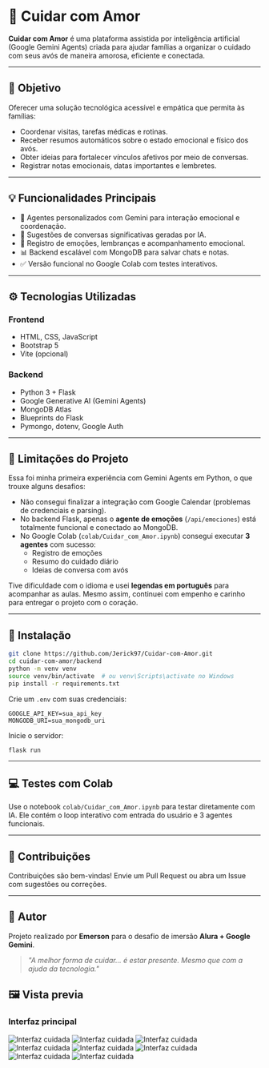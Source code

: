 # 🧡 Cuidar com Amor

**Cuidar com Amor** é uma plataforma assistida por inteligência artificial (Google Gemini Agents) criada para ajudar famílias a organizar o cuidado com seus avós de maneira amorosa, eficiente e conectada.

---

## 🎯 Objetivo

Oferecer uma solução tecnológica acessível e empática que permita às famílias:

- Coordenar visitas, tarefas médicas e rotinas.
- Receber resumos automáticos sobre o estado emocional e físico dos avós.
- Obter ideias para fortalecer vínculos afetivos por meio de conversas.
- Registrar notas emocionais, datas importantes e lembretes.

---

## 💡 Funcionalidades Principais

- 🧠 Agentes personalizados com Gemini para interação emocional e coordenação.
- 💬 Sugestões de conversas significativas geradas por IA.
- 📌 Registro de emoções, lembranças e acompanhamento emocional.
- 📊 Backend escalável com MongoDB para salvar chats e notas.
- ✅ Versão funcional no Google Colab com testes interativos.

---

## ⚙️ Tecnologias Utilizadas

### Frontend
- HTML, CSS, JavaScript
- Bootstrap 5
- Vite (opcional)

### Backend
- Python 3 + Flask
- Google Generative AI (Gemini Agents)
- MongoDB Atlas
- Blueprints do Flask
- Pymongo, dotenv, Google Auth

---

## 🚧 Limitações do Projeto

Essa foi minha primeira experiência com Gemini Agents em Python, o que trouxe alguns desafios:

- Não consegui finalizar a integração com Google Calendar (problemas de credenciais e parsing).
- No backend Flask, apenas o **agente de emoções** (`/api/emociones`) está totalmente funcional e conectado ao MongoDB.
- No Google Colab (`colab/Cuidar_com_Amor.ipynb`) consegui executar **3 agentes** com sucesso:
  - Registro de emoções
  - Resumo do cuidado diário
  - Ideias de conversa com avós

Tive dificuldade com o idioma e usei **legendas em português** para acompanhar as aulas. Mesmo assim, continuei com empenho e carinho para entregar o projeto com o coração.

---

## 🚀 Instalação

```bash
git clone https://github.com/Jerick97/Cuidar-com-Amor.git
cd cuidar-com-amor/backend
python -m venv venv
source venv/bin/activate  # ou venv\Scripts\activate no Windows
pip install -r requirements.txt
```

Crie um `.env` com suas credenciais:

```env
GOOGLE_API_KEY=sua_api_key
MONGODB_URI=sua_mongodb_uri
```

Inicie o servidor:

```bash
flask run
```

---

## 💻 Testes com Colab

Use o notebook `colab/Cuidar_com_Amor.ipynb` para testar diretamente com IA. Ele contém o loop interativo com entrada do usuário e 3 agentes funcionais.

---

## 🤝 Contribuições

Contribuições são bem-vindas! Envie um Pull Request ou abra um Issue com sugestões ou correções.

---

## 🧠 Autor

Projeto realizado por **Emerson** para o desafio de imersão **Alura + Google Gemini**.

> _"A melhor forma de cuidar... é estar presente. Mesmo que com a ajuda da tecnologia."_

## 🖼️ Vista previa

### Interfaz principal

![Interfaz cuidada](./assets/screen_1.png)
![Interfaz cuidada](./assets/screen_2.png)
![Interfaz cuidada](./assets/screen_3.png)
![Interfaz cuidada](./assets/screen_4.png)
![Interfaz cuidada](./assets/screen_5.png)
![Interfaz cuidada](./assets/screen_6.png)
![Interfaz cuidada](./assets/screen_7.png)
![Interfaz cuidada](./assets/screen_8.png)